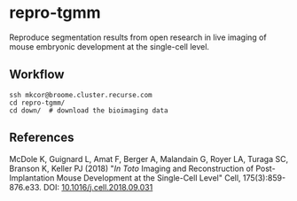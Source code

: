 # repro-tgmm
Reproduce segmentation results from open research in live imaging of mouse embryonic development at the single-cell level.

## Workflow

    ssh mkcor@broome.cluster.recurse.com
    cd repro-tgmm/
    cd down/  # download the bioimaging data

## References

McDole K, Guignard L, Amat F, Berger A, Malandain G, Royer LA, Turaga SC,
Branson K, Keller PJ (2018) "*In Toto* Imaging and Reconstruction of
Post-Implantation Mouse Development at the Single-Cell Level" Cell,
175(3):859-876.e33.
DOI: [10.1016/j.cell.2018.09.031](http://doi.org/10.1016/j.cell.2018.09.031)
